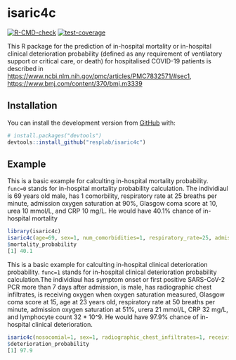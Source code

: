 
<!-- README.md is generated from README.Rmd. Please edit that file -->

# isaric4c

[![R-CMD-check](https://github.com/resplab/isaric4c/actions/workflows/R-CMD-check.yaml/badge.svg)](https://github.com/resplab/isaric4c/actions/workflows/R-CMD-check.yaml)
[![test-coverage](https://github.com/resplab/isaric4c/actions/workflows/test-coverage.yaml/badge.svg)](https://github.com/resplab/isaric4c/actions/workflows/test-coverage.yaml)

This R package for the prediction of in-hospital mortality or in-hospital clinical deterioration probability (defined as any requirement of ventilatory support or critical care, or death) for hospitalised COVID-19 patients is described in https://www.ncbi.nlm.nih.gov/pmc/articles/PMC7832571/#sec1, https://www.bmj.com/content/370/bmj.m3339

## Installation

You can install the development version from [GitHub](https://github.com/) with:

``` r
# install.packages("devtools")
devtools::install_github("resplab/isaric4c")
```

## Example

This is a basic example for calculting in-hospital mortality probability. `func=0` stands for in-hospital mortality probability calculation. The individiaul is 69 years old male, has 1 comorbility, respiratory rate at 25 breaths per minute, admission oxygen saturation at 90%, Glasgow coma score at 10, urea 10 mmol/L, and CRP 10 mg/L. He would have 40.1% chance of in-hospital mortality
``` r
library(isaric4c)
isaric4c(age=69, sex=1, num_comorbidities=1, respiratory_rate=25, admission_oxygen_saturation=90, glasgow_coma_scale=10, urea=10, crp=70, func=0)
$mortality_probability
[1] 40.1
```

This is a basic example for calculting in-hospital clinical deterioration probability. `func=1` stands for in-hospital clinical deterioration probability calculation.The individiaul has symptom onset or first positive SARS-CoV-2 PCR more than 7 days after admission, is male, has radiographic chest infiltrates, is receiving oxygen when oxygen saturation measured, Glasgow coma score at 15, age at 23 years old, respiratory rate at 50 breaths per minute, admission oxygen saturation at 51%, urera 21 mmol/L, CRP 32 mg/L, and lymphocyte count 32 * 10^9. He would have 97.9% chance of in-hospital clinical deterioration.
``` r
isaric4c(nosocomial=1, sex=1, radiographic_chest_infiltrates=1, receiving_oxygen=1, glasgow_coma_scale=15, age=23, respiratory_rate=50, admission_oxygen_saturation=51, urea=21, crp=32, lymphocytes=32, func = 1)
$deterioration_probability
[1] 97.9
```

